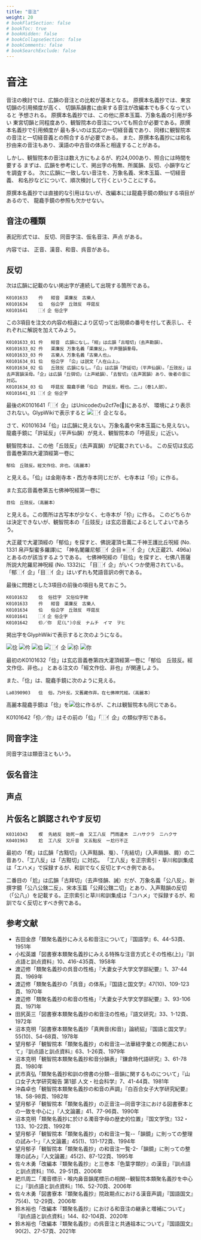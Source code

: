 ```yaml
---
title: "音注"
weight: 20
# bookFlatSection: false
# bookToc: true
# bookHidden: false
# bookCollapseSection: false
# bookComments: false
# bookSearchExclude: false
---
```

# 音注

音注の検討では、広韻の音注との比較が基本となる。
原撰本名義抄では、東宮切韻の引用頻度が高く、
切韻系韻書に由来する音注が改編本でも多くなっていると
予想される。
原撰本名義抄では、この他に原本玉篇、万象名義の引用が多い
東宮切韻と同程度あり、観智院本の音注についても照合が必要である。原撰本名義抄で引用頻度が
最も多いのは玄応の一切経音義であり、同様に観智院本の音注と一切経音義との照合するが必要である。
また、原撰本名義抄には和名抄由来の音注もあり、漢語の中古音の体系と相違することがある。

しかし、観智院本の音注は数え方にもよるが、約24,000あり、照合には時間を要する
まずは、広韻を参考にして、掲出字の有無、所属韻、反切、小韻字などを調査する。
次に広韻に一致しない音注を、万象名義、宋本玉篇、一切経音義、
和名抄などについて、順次検討して行くということにする。

原撰本名義抄では直接的な引用はないが、改編本には龍龕手鏡の類似する項目があるので、
龍龕手鏡の参照も欠かせない。

## 音注の種類

表記形式では、
反切、同音字注、仮名音注、声点
がある。

内容では、
正音、漢音、和音、呉音がある。

## 反切

次は広韻に記載のない掲出字が連続して出現する箇所である。

    K0101633    仱	紺音　渠廉反　古樂人
    K0101634    佡	俗仚字　丘豉反　呼莚反
    K0101641    ⿰亻企	俗企字

この3項目を注文の内容の相違により区切って出現順の番号を付して表示し、それぞれに解説を加えてみよう。

    K0101633_01	仱	紺音	広韻になし。「紺」は広韻「古暗切」（去声勘韻）。
    K0101633_02	仱	渠廉反	万象名義「渠廉反」。平声鹽韻羣母。
    K0101633_03	仱	古樂人	万象名義「古樂人也」。
    K0101634_01	佡	俗仚字	「仚」は説文「人在山上」。
    K0101634_02	佡	丘豉反	広韻になし。「仚」は広韻「許延切」（平声仙韻）。「丘豉反」は去声寘韻渓母。「企」は広韻「丘弭切」（上声紙韻）、「去智切」（去声寘韻）あり、後者の音に対応。
    K0101634_03	佡	呼莚反	龍龕手鏡「佡仚　許延反。輕也。二。」（巻1人部）。
    K0101641_01	⿰亻企	俗企字		

最後のK0101641「⿰亻企」はUnicodeのu2cf7e(𬽾)にあるが、
環境により表示されない。GlypWikiで表示すると
![⿰亻企](https://glyphwiki.org/glyph/u2cf7e.50px.png)となる。

さて、K0101634「佡」は広韻に見えない。万象名義や宋本玉篇にも見えない。
龍龕手鏡に「許延反」（平声仙韻）が見え、観智院本の「呼莚反」に近い。

観智院本は、この他「丘豉反」（去声寘韻）が記載されている。
この反切は玄応音義巻第四大灌頂經第一卷に

    郁佡　丘豉反。經文作㑫、非也。（高麗本）

と見える。「佡」は金剛寺本・西方寺本同じだが、七寺本は「伱」に作る。

また玄応音義巻第五七佛神呪經第一卷に

    目佡　丘豉反。（高麗本）

と見える。この箇所は古写本が少なく、七寺本が「伱」に作る。
このどちらかは決定できないが、観智院本の「丘豉反」は玄応音義によるとしてよいであろう。

大正蔵で大灌頂經の「郁佡」を探すと、佛説灌頂七萬二千神王護比丘呪經 (No. 1331 帛戸梨蜜多羅譯)に
「神名闍羅尼郁⿰亻企目＊⿰亻企」（大正蔵21、496a）とあるのが該当するようである。
七佛神呪經の「目佡」を探すと、七佛八菩薩所説大陀羅尼神呪經 (No. 1332)に
「目⿰亻企」がいくつか使用されている。
「郁⿰亻企」「目⿰亻企」はいずれも梵語音訳の例である。

最後に問題とした3項目の前後の項目も見ておこう。

    K0101632    㑫  俗捻字　又俗佡字歟
    K0101633    仱	紺音　渠廉反　古樂人
    K0101634    佡	俗仚字　丘豉反　呼莚反
    K0101641    ⿰亻企	俗企字
    K0101642    伱／你  尼(L")尒反　ナムチ　イマ　ヲヒ

掲出字をGlyphWikiで表示すると次のようになる。

![㑫](https://glyphwiki.org/glyph/hdic_hkrm-01016320.50px.png)
![仱](https://glyphwiki.org/glyph/hdic_hkrm-01016330.50px.png)
![佡](https://glyphwiki.org/glyph/hdic_hkrm-01016340.50px.png)
![⿰亻企](https://glyphwiki.org/glyph/hdic_hkrm-01016410.50px.png)
![伱](https://glyphwiki.org/glyph/hdic_hkrm-01016421.50px.png)
![你](https://glyphwiki.org/glyph/hdic_hkrm-01016422.50px.png)

最初のK0101632「㑫」は玄応音義巻第四大灌頂經第一卷に「郁佡　丘豉反。經文作㑫、非也。」
とある注文の「經文作㑫、非也」が関連しよう。

また、「㑫」は、龍龕手鏡に次のように見える。

    La0390903   㑫  俗。乃叶反。又舊藏作弃。在七佛神咒經。（高麗本）

高麗本龍龕手鏡は「㑫」を![㑫](https://glyphwiki.org/glyph/hdic_hkrm-01016320.50px.png)に作るが、これは観智院本も同じである。

K0101642「伱／你」はその前の「佡」「⿰亻企」の類似字形である。
## 同音字注

同音字注は類音注ともいう。
## 仮名音注

## 声点

## 片仮名と誤認されやす反切

    K0310343    楔  先結反　始死ー齒　又工八反　門雨邊木　ニハサクラ　ニハクサ
    K0401963    尬  工八反　又斤音　又五點反　ー尬行不正

最初の「楔」は広韻「古黠切」（入声黠韻、戛）、「先結切」（入声屑韻、屑）の二音あり、「工八反」は「古黠切」に対応。
「工八反」を正宗索引・草川和訓集成は「エハメ」で採録するが、和訓でなく反切とすべき例である。

二番目の「尬」は広韻「古拜切」（去声怪韻、誡）だが、万象名義「公八反」、新撰字鏡「公八公鎋二反」、宋本玉篇「公拜公鎋二切」とあり、入声黠韻の反切（「公八」）を記載する。正宗索引と草川和訓集成は「コハメ」で採録するが、和訓でなく反切とすべき例である。


## 参考文献

- 吉田金彦「類聚名義抄にみえる和音注について」『国語学』6、44-53頁、1951年
- 小松英雄「図書寮本類聚名義抄にみえる特殊な注音方式とその性格(上)」『訓点語と訓点資料』10、416-435頁、1958年
- 渡辺修「類聚名義抄の呉音の性格」『大妻女子大学文学部紀要』1、37-44頁、1969年
- 渡辺修「類聚名義抄の「呉音」の体系」『国語と国文学』47(10)、109-123頁、1970年
- 渡辺修「類聚名義抄の和音の性格」『大妻女子大学文学部紀要』3、93-106頁、1971年
- 田尻英三「図書寮本類聚名義抄の和音注の性格」『語文研究』33、1-12頁、1972年
- 沼本克明「図書寮本類聚名義抄「真興音(和音)」論続貂」『国語と国文学』55(10)、54-68頁、1978年
- 望月郁子「観智院本「類聚名義抄」の和音注―法華経字彙との関連において」『訓点語と訓点資料』63、1-26頁、1979年
- 沼本克明「観智院本類聚名義抄和音分韻表」『鎌倉時代語研究』3、61-78頁、1980年
- 武市真弘「類聚名義抄和訓の傍書の分類--音韻に関するものについて」『山口女子大学研究報告 第1部 人文・社会科学』7、41-44頁、1981年
- 沖森卓也「観智院本類聚名義抄の和音の声調」『白百合女子大学研究紀要』18、58-98頁、1982年
- 望月郁子「観智院本「類聚名義抄」の正音注―同音字注における図書寮本との一致を中心に」『人文論叢』41、77-96頁、1990年
- 沼本克明「類聚名義抄に於ける濁音字母の歴史的位置」『国文学攷』132・133、10-22頁、1992年
- 望月郁子「観智院本「類聚名義抄」の和音注一覧--「韻鏡」に則っての整理の試み-1-」『人文論叢』45(1)、131-172頁、1994年
- 望月郁子「観智院本「類聚名義抄」の和音注一覧-2-「韻鏡」に則っての整理の試み」『人文論叢』45(2)、87-122頁、1995年
- 佐々木勇「改編本『類聚名義抄』と三巻本『色葉字類抄』の漢音」『訓点語と訓点資料』116、29-51頁、2006年
- 肥爪周二「濁音標示・喉内鼻音韻尾標示の相関--観智院本類聚名義抄を中心に」『訓点語と訓点資料』116、52-70頁、2006年
- 佐々木勇「図書寮本『類聚名義抄』院政期点における漢音声調」『国語国文』75(4)、12-29頁、2006年
- 鈴木裕也「改編本『類聚名義抄』における和音注の継承と増補について」『訓点語と訓点資料』144、82-104頁、2020年
- 鈴木裕也「改編本『類聚名義抄』の呉音注と共通祖本について」『国語国文』90(2)、27-57頁、2021年